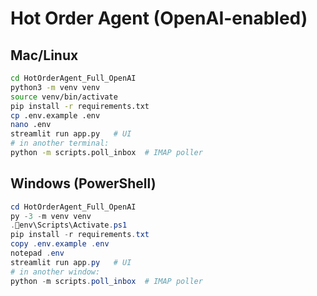 
# Hot Order Agent (OpenAI-enabled)

## Mac/Linux
```bash
cd HotOrderAgent_Full_OpenAI
python3 -m venv venv
source venv/bin/activate
pip install -r requirements.txt
cp .env.example .env
nano .env
streamlit run app.py   # UI
# in another terminal:
python -m scripts.poll_inbox  # IMAP poller
```

## Windows (PowerShell)
```powershell
cd HotOrderAgent_Full_OpenAI
py -3 -m venv venv
.env\Scripts\Activate.ps1
pip install -r requirements.txt
copy .env.example .env
notepad .env
streamlit run app.py   # UI
# in another window:
python -m scripts.poll_inbox  # IMAP poller
```
